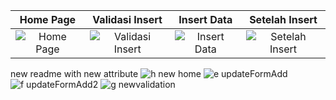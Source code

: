 | **Home Page** | **Validasi Insert** | **Insert Data** | **Setelah Insert** |
|:---:|:---:|:---:|:---:|
| ![Home Page](https://github.com/user-attachments/assets/5da927b6-dd46-414c-a636-dde017a5c097) | ![Validasi Insert](https://github.com/user-attachments/assets/2a503880-2892-4dce-b5aa-c5b9acc5fbd0) | ![Insert Data](https://github.com/user-attachments/assets/c039f893-cb80-419b-b654-dacfd4d7fa3c) | ![Setelah Insert](https://github.com/user-attachments/assets/263be810-13e3-486a-a81e-e900eaa18050) |

new readme with new attribute
![h  new home](https://github.com/user-attachments/assets/e3ba2ffc-9da5-48e5-875a-ef5b8a35faa6)
![e  updateFormAdd](https://github.com/user-attachments/assets/d4f3974f-b8d4-49f1-8eb3-ee2e1984ec1b)
![f  updateFormAdd2](https://github.com/user-attachments/assets/86002773-6654-4259-9868-4d432154b5ae)
![g  newvalidation](https://github.com/user-attachments/assets/9a0bdb49-0f87-4f39-b3f9-e99beba10361)
